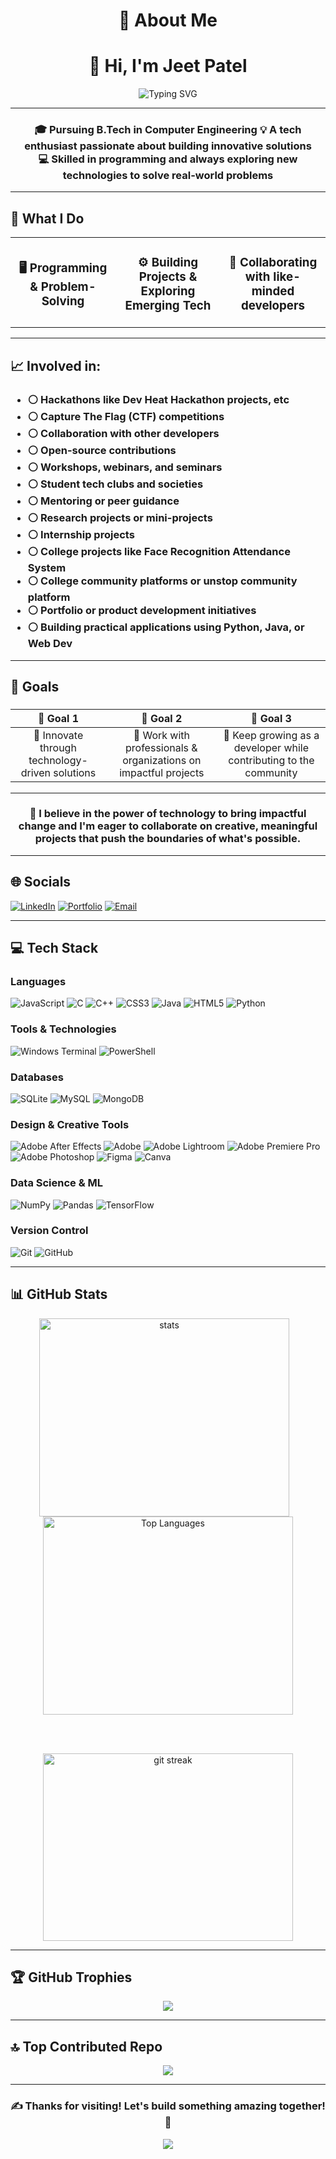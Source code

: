 <div align="center">

# 💫 About Me
# 👋 Hi, I'm Jeet Patel
<img src="https://readme-typing-svg.herokuapp.com?font=Fira+Code&weight=600&size=28&pause=1000&color=3B82F6&center=true&vCenter=true&width=600&lines=Tech+Enthusiast+%F0%9F%92%BB;Problem+Solver+%F0%9F%9A%80;Always+Learning+%F0%9F%93%9A" alt="Typing SVG" />

</div>
<hr>

<div align="center">
<h3>

🎓 **Pursuing B.Tech in Computer Engineering**
💡 **A tech enthusiast passionate about building innovative solutions**  
💻 **Skilled in programming and always exploring new technologies to solve real-world problems**

</h3>

</div>

<hr>

## 🚀 What I Do

<table>
<tr>
<td width="33%" align="center">

### 🖥️ Programming & Problem-Solving

</td>
<td width="33%" align="center">

### ⚙️ Building Projects & Exploring Emerging Tech

</td>
<td width="33%" align="center">

### 🤝 Collaborating with like-minded developers

</td>
</tr>
</table>

---

## 📈 Involved in:

<!-- <div align="left"> -->

 <h3> 
  
- ⚪ Hackathons like Dev Heat Hackathon projects, etc
- ⚪ Capture The Flag (CTF) competitions
- ⚪ Collaboration with other developers
- ⚪ Open-source contributions
- ⚪ Workshops, webinars, and seminars
- ⚪ Student tech clubs and societies
- ⚪ Mentoring or peer guidance
- ⚪ Research projects or mini-projects
- ⚪ Internship projects
- ⚪ College projects like Face Recognition Attendance System
- ⚪ College community platforms or unstop community platform
- ⚪ Portfolio or product development initiatives
- ⚪ Building practical applications using Python, Java, or Web Dev

 </h3> 

<!-- </div> -->

---

## 🎯 Goals

<div align="center">
<h3>
  
| 🎯 Goal 1 | 🎯 Goal 2 | 🎯 Goal 3 |
|:---:|:---:|:---:|
| 📌 Innovate through technology-driven solutions | 📌 Work with professionals & organizations on impactful projects | 📌 Keep growing as a developer while contributing to the community |

</h3>
</div>

---

<div align="center">

### 🌟 **I believe in the power of technology to bring impactful change and I'm eager to collaborate on creative, meaningful projects that push the boundaries of what's possible.**

</div>

<hr>

## 🌐 Socials <div align="left-side"> 
[![LinkedIn](https://img.shields.io/badge/LinkedIn-%230077B5.svg?style=for-the-badge&logo=linkedin&logoColor=white)](https://www.linkedin.com/in/dte-gecbh-com-jeet-patel-92b034295)
[![Portfolio](https://img.shields.io/badge/Portfolio-%23000000.svg?style=for-the-badge&logo=firefox&logoColor=white)](#) 
[![Email](https://img.shields.io/badge/Email-D14836?style=for-the-badge&logo=gmail&logoColor=white)](#)

</div> 
<hr>

## 💻 Tech Stack 

<div align="left-side"> 

### Languages 

![JavaScript](https://img.shields.io/badge/javascript-%23323330.svg?style=for-the-badge&logo=javascript&logoColor=%23F7DF1E) 
![C](https://img.shields.io/badge/c-%2300599C.svg?style=for-the-badge&logo=c&logoColor=white) 
![C++](https://img.shields.io/badge/c++-%2300599C.svg?style=for-the-badge&logo=c%2B%2B&logoColor=white) 
![CSS3](https://img.shields.io/badge/css3-%231572B6.svg?style=for-the-badge&logo=css3&logoColor=white) 
![Java](https://img.shields.io/badge/java-%23ED8B00.svg?style=for-the-badge&logo=openjdk&logoColor=white) 
![HTML5](https://img.shields.io/badge/html5-%23E34F26.svg?style=for-the-badge&logo=html5&logoColor=white) 
![Python](https://img.shields.io/badge/python-3670A0?style=for-the-badge&logo=python&logoColor=ffdd54) 
 ### Tools & Technologies 
 ![Windows Terminal](https://img.shields.io/badge/Windows%20Terminal-%234D4D4D.svg?style=for-the-badge&logo=windows-terminal&logoColor=white) ![PowerShell](https://img.shields.io/badge/PowerShell-%235391FE.svg?style=for-the-badge&logo=powershell&logoColor=white)
 ### Databases 
 ![SQLite](https://img.shields.io/badge/sqlite-%2307405e.svg?style=for-the-badge&logo=sqlite&logoColor=white) ![MySQL](https://img.shields.io/badge/mysql-4479A1.svg?style=for-the-badge&logo=mysql&logoColor=white) ![MongoDB](https://img.shields.io/badge/MongoDB-%234ea94b.svg?style=for-the-badge&logo=mongodb&logoColor=white) 
 ### Design & Creative Tools
 ![Adobe After Effects](https://img.shields.io/badge/Adobe%20After%20Effects-9999FF.svg?style=for-the-badge&logo=Adobe%20After%20Effects&logoColor=white) ![Adobe](https://img.shields.io/badge/adobe-%23FF0000.svg?style=for-the-badge&logo=adobe&logoColor=white) ![Adobe Lightroom](https://img.shields.io/badge/Adobe%20Lightroom-31A8FF.svg?style=for-the-badge&logo=Adobe%20Lightroom&logoColor=white) ![Adobe Premiere Pro](https://img.shields.io/badge/Adobe%20Premiere%20Pro-9999FF.svg?style=for-the-badge&logo=Adobe%20Premiere%20Pro&logoColor=white) ![Adobe Photoshop](https://img.shields.io/badge/adobe%20photoshop-%2331A8FF.svg?style=for-the-badge&logo=adobe%20photoshop&logoColor=white) ![Figma](https://img.shields.io/badge/figma-%23F24E1E.svg?style=for-the-badge&logo=figma&logoColor=white) ![Canva](https://img.shields.io/badge/Canva-%2300C4CC.svg?style=for-the-badge&logo=Canva&logoColor=white) 

### Data Science & ML 
![NumPy](https://img.shields.io/badge/numpy-%23013243.svg?style=for-the-badge&logo=numpy&logoColor=white) 
![Pandas](https://img.shields.io/badge/pandas-%23150458.svg?style=for-the-badge&logo=pandas&logoColor=white)
![TensorFlow](https://img.shields.io/badge/TensorFlow-%23FF6F00.svg?style=for-the-badge&logo=TensorFlow&logoColor=white) 

### Version Control
 ![Git](https://img.shields.io/badge/git-%23F05033.svg?style=for-the-badge&logo=git&logoColor=white) 
 ![GitHub](https://img.shields.io/badge/github-%23121011.svg?style=for-the-badge&logo=github&logoColor=white) 
 
</div>

---

## 📊 GitHub Stats

<div align="center">

  <!-- Row 1: Stats + Top Languages -->
  <a>
    <img height="317" align="center" src="https://github-readme-stats.vercel.app/api?username=JEX01&theme=dark&show_icons=true" height="300" width="400" alt="stats" />
  </a>
  &nbsp;&nbsp; <!-- small horizontal space -->
  <a>
    <img height="317" align="center" src="https://github-readme-stats.vercel.app/api/top-langs?username=JEX01&layout=compact&langs_count=8&card_width=450&theme=dark" height="300" width="400"  alt="Top Languages"/>
  </a>

  <br><br> <!-- small vertical space -->

  <!-- Row 2: GitHub Streak -->
  <img src="https://github-readme-streak-stats-eight.vercel.app/?user=JEX01&theme=dark" height="300" width="400"  alt="git streak" />

</div>



---

## 🏆 GitHub Trophies

<p align="center">
 <img src="https://github-trophies.vercel.app/?username=JEX01&theme=dark&no-frame=false&no-bg=false&margin-w=15&margin-h=15&column=6&title=Stars,Followers,Commits,Repositories,PullRequest,Issues,MultiLanguage&rank=SSS,SS,S,AAA,B,C,D&no-auto-hide=true" />
</p>

---

## 🔝 Top Contributed Repo

<div align="center">

![](https://github-contributor-stats.vercel.app/api?username=JEX01&limit=5&theme=dark&combine_all_yearly_contributions=true)

</div>

---

<div align="center">

### ✍️ Thanks for visiting! Let's build something amazing together! 🚀

[![](https://visitcount.itsvg.in/api?id=JEX01&icon=0&color=0)](https://visitcount.itsvg.in)

</div>
